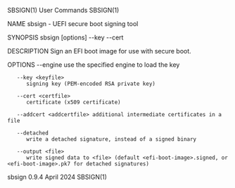 SBSIGN(1)								 User Commands								     SBSIGN(1)

NAME
       sbsign - UEFI secure boot signing tool

SYNOPSIS
       sbsign [options] --key <keyfile> --cert <certfile> <efi-boot-image>

DESCRIPTION
       Sign an EFI boot image for use with secure boot.

OPTIONS
       --engine <eng>
	      use the specified engine to load the key

       --key <keyfile>
	      signing key (PEM-encoded RSA private key)

       --cert <certfile>
	      certificate (x509 certificate)

       --addcert <addcertfile> additional intermediate certificates in a file

       --detached
	      write a detached signature, instead of a signed binary

       --output <file>
	      write signed data to <file> (default <efi-boot-image>.signed, or <efi-boot-image>.pk7 for detached signatures)

sbsign 0.9.4								  April 2024								     SBSIGN(1)
